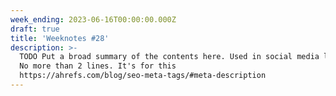 ```yaml
---
week_ending: 2023-06-16T00:00:00.000Z
draft: true
title: 'Weeknotes #28'
description: >-
  TODO Put a broad summary of the contents here. Used in social media links etc.
  No more than 2 lines. It's for this
  https://ahrefs.com/blog/seo-meta-tags/#meta-description
---
```


